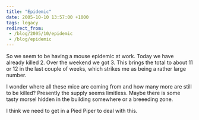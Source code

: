 ```yaml
---
title: "Epidemic"
date: 2005-10-10 13:57:00 +1000
tags: legacy
redirect_from:
 - /blog/2005/10/epidemic
 - /blog/epidemic
---
```


So we seem to be having a mouse epidemic at work. Today we have already killed 2. Over the weekend we got 3. This brings the total to about 11 or 12 in the last couple of weeks, which strikes me as being a rather large number.



I wonder where all these mice are coming from and how many more are still to be killed? Presently the supply seems limitless. Maybe there is some tasty morsel hidden in the building somewhere or a breeeding zone.



I think we need to get in a Pied Piper to deal with this.


